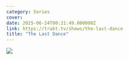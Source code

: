 ```yaml
---
category: Series
cover: 
date: 2025-06-24T00:21:49.000000Z
link: https://trakt.tv/shows/the-last-dance
title: "The Last Dance"
---
```


![](https://walter-r2.trakt.tv/images/shows/000/153/780/fanarts/thumb/c253a26a76.jpg)